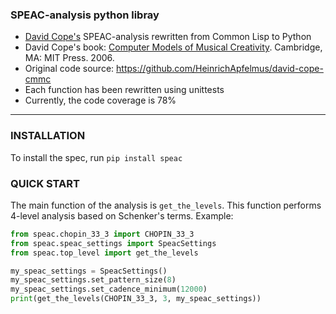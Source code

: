 ### SPEAC-analysis python libray
* [David Cope's](http://artsites.ucsc.edu/faculty/cope/) SPEAC-analysis rewritten from Common Lisp to Python
* David Cope's book: [Computer Models of Musical Creativity](https://books.google.de/books?id=rnEJAQAAMAAJ). Cambridge, MA: MIT Press. 2006.
* Original code source: https://github.com/HeinrichApfelmus/david-cope-cmmc 
* Each function has been rewritten using unittests
* Currently, the code coverage is 78%
--------------------------------------

### INSTALLATION
To install the spec, run `pip install speac` 

### QUICK START
The main function of the analysis is `get_the_levels`. This function performs 4-level analysis based on Schenker's terms. 
Example:
 
 ```Python
from speac.chopin_33_3 import CHOPIN_33_3
from speac.speac_settings import SpeacSettings
from speac.top_level import get_the_levels

my_speac_settings = SpeacSettings()
my_speac_settings.set_pattern_size(8)
my_speac_settings.set_cadence_minimum(12000)
print(get_the_levels(CHOPIN_33_3, 3, my_speac_settings))

```
 
